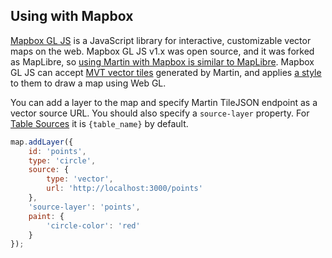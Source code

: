 ## Using with Mapbox

[Mapbox GL JS](https://github.com/mapbox/mapbox-gl-js) is a JavaScript library for interactive, customizable vector maps on the web.
Mapbox GL JS v1.x was open source, and it was forked as MapLibre, so [using Martin with Mapbox is similar to MapLibre](using-with-maplibre.md).
Mapbox GL JS can accept [MVT vector tiles](https://github.com/mapbox/vector-tile-spec) generated by Martin, and applies [a style](https://maplibre.org/maplibre-style-spec/) to them to draw a map using Web GL.

You can add a layer to the map and specify Martin TileJSON endpoint as a vector source URL.
You should also specify a `source-layer` property.
For [Table Sources](sources-pg-tables.md) it is `{table_name}` by default.

```js
map.addLayer({
    id: 'points',
    type: 'circle',
    source: {
        type: 'vector',
        url: 'http://localhost:3000/points'
    },
    'source-layer': 'points',
    paint: {
        'circle-color': 'red'
    }
});
```
